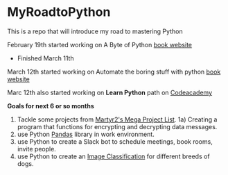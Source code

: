 # MyRoadtoPython
This is a repo that will introduce my road to mastering Python 

February 19th started working on A Byte of Python [book website](https://python.swaroopch.com/)  
* Finished March 11th

March 12th started working on Automate the boring stuff with python [book website](https://automatetheboringstuff.com/)

Marc 12th also started working on <b>Learn Python</b> path on [Codeacademy](https://www.codecademy.com/courses/learn-python)

<b>Goals for next 6 or so months</b>
1) Tackle some projects from [Martyr2's Mega Project List](http://www.dreamincode.net/forums/topic/78802-martyr2s-mega-project-ideas-list/).
1a) Creating a program that functions for encrypting and decrypting data messages.
2) use Python [Pandas](https://pandas.pydata.org/) library in work environment.
3) use Python to create a Slack bot to schedule meetings, book rooms, invite people.
4) use Python to create an [Image Classification](https://www.youtube.com/watch?v=qaQofXTxkSo) for different breeds of dogs.
